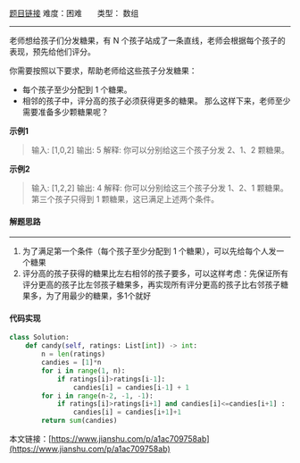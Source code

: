  [题目链接](https://leetcode-cn.com/problems/candy/)
难度：困难          &nbsp;&nbsp;&nbsp;&nbsp;&nbsp;&nbsp;类型：  数组
***
 老师想给孩子们分发糖果，有 N 个孩子站成了一条直线，老师会根据每个孩子的表现，预先给他们评分。

你需要按照以下要求，帮助老师给这些孩子分发糖果：
- 每个孩子至少分配到 1 个糖果。
- 相邻的孩子中，评分高的孩子必须获得更多的糖果。
那么这样下来，老师至少需要准备多少颗糖果呢？
 
**示例1**
> 输入: [1,0,2]
输出: 5
解释: 你可以分别给这三个孩子分发 2、1、2 颗糖果。

**示例2**
> 输入: [1,2,2]
输出: 4
解释: 你可以分别给这三个孩子分发 1、2、1 颗糖果。
     第三个孩子只得到 1 颗糖果，这已满足上述两个条件。

#### 解题思路
***
 1. 为了满足第一个条件（每个孩子至少分配到 1 个糖果），可以先给每个人发一个糖果
2. 评分高的孩子获得的糖果比左右相邻的孩子要多，可以这样考虑：先保证所有评分更高的孩子比左邻孩子糖果多，再实现所有评分更高的孩子比右邻孩子糖果多，为了用最少的糖果，多1个就好


#### 代码实现
```python
class Solution:
    def candy(self, ratings: List[int]) -> int:
        n = len(ratings)
        candies = [1]*n
        for i in range(1, n):
            if ratings[i]>ratings[i-1]:
                candies[i] = candies[i-1] + 1
        for i in range(n-2, -1, -1):
            if ratings[i]>ratings[i+1] and candies[i]<=candies[i+1] :
                candies[i] = candies[i+1]+1
        return sum(candies)
```

本文链接：[https://www.jianshu.com/p/a1ac709758ab](https://www.jianshu.com/p/a1ac709758ab)
